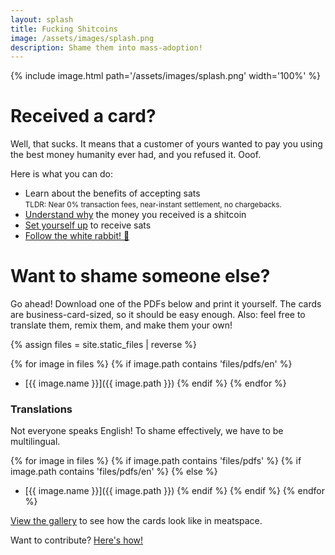 ```yaml
---
layout: splash
title: Fucking Shitcoins
image: /assets/images/splash.png
description: Shame them into mass-adoption!
---
```


{% include image.html path='/assets/images/splash.png' width='100%' %}

# Received a card?

Well, that sucks. It means that a customer of yours wanted to pay you using the best money humanity ever had, and you refused it. Ooof.

Here is what you can do:

- Learn about the benefits of accepting sats<br/>
  <small>TLDR: Near 0% transaction fees, near-instant settlement, no chargebacks.</small>
- [Understand why][wtf] the money you received is a shitcoin
- [Set yourself up][local] to receive sats
- [Follow the white rabbit! 🐇][br]

[wtf]: https://wtfhappenedin1971.com/
[local]: https://bitcoinforlocalbusiness.com/
[br]: https://bitcoin-resources.com

# Want to shame someone else?

Go ahead! Download one of the PDFs below and print it yourself. The cards are business-card-sized, so it should be easy enough. Also: feel free to translate them, remix them, and make them your own!

{% assign files = site.static_files | reverse %}

{% for image in files %}
{% if image.path contains 'files/pdfs/en' %}
- [{{ image.name }}]({{ image.path }})
{% endif %}
{% endfor %}

### Translations

Not everyone speaks English! To shame effectively, we have to be multilingual.

{% for image in files %}
{% if image.path contains 'files/pdfs' %}
{% if image.path contains 'files/pdfs/en' %}
{% else %}
- [{{ image.name }}]({{ image.path }})
{% endif %}
{% endif %}
{% endfor %}

[View the gallery](/gallery) to see how the cards look like in meatspace.

Want to contribute? [Here's how!][contrib]

[contrib]: https://github.com/fuckingshitcoins/fuckingshitcoins.github.io/blob/master/CONTRIBUTING.md
